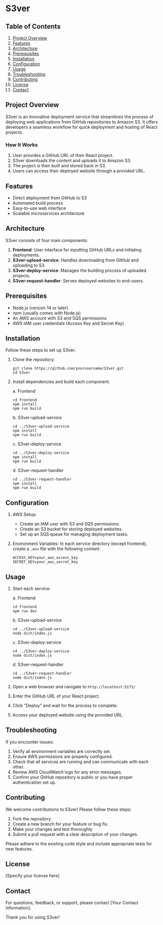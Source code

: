 # S3ver

## Table of Contents
1. [Project Overview](#project-overview)
2. [Features](#features)
3. [Architecture](#architecture)
4. [Prerequisites](#prerequisites)
5. [Installation](#installation)
6. [Configuration](#configuration)
7. [Usage](#usage)
8. [Troubleshooting](#troubleshooting)
9. [Contributing](#contributing)
10. [License](#license)
11. [Contact](#contact)

## Project Overview

S3ver is an innovative deployment service that streamlines the process of deploying web applications from GitHub repositories to Amazon S3. It offers developers a seamless workflow for quick deployment and hosting of React projects.

### How It Works
1. User provides a GitHub URL of their React project.
2. S3ver downloads the content and uploads it to Amazon S3.
3. The project is then built and stored back in S3.
4. Users can access their deployed website through a provided URL.

## Features
- Direct deployment from GitHub to S3
- Automated build process
- Easy-to-use web interface
- Scalable microservices architecture

## Architecture

S3ver consists of four main components:

1. **Frontend**: User interface for inputting GitHub URLs and initiating deployments.
2. **S3ver-upload-service**: Handles downloading from GitHub and uploading to S3.
3. **S3ver-deploy-service**: Manages the building process of uploaded projects.
4. **S3ver-request-handler**: Serves deployed websites to end-users.

## Prerequisites
- Node.js (version 14 or later)
- npm (usually comes with Node.js)
- An AWS account with S3 and SQS permissions
- AWS IAM user credentials (Access Key and Secret Key)

## Installation

Follow these steps to set up S3ver:

1. Clone the repository:
   ```
   git clone https://github.com/yourusername/S3ver.git
   cd S3ver
   ```

2. Install dependencies and build each component:

   a. Frontend
   ```
   cd frontend
   npm install
   npm run build
   ```

   b. S3ver-upload-service
   ```
   cd ../S3ver-upload-service
   npm install
   npm run build
   ```

   c. S3ver-deploy-service
   ```
   cd ../S3ver-deploy-service
   npm install
   npm run build
   ```

   d. S3ver-request-handler
   ```
   cd ../S3ver-request-handler
   npm install
   npm run build
   ```

## Configuration

1. AWS Setup:
   - Create an IAM user with S3 and SQS permissions.
   - Create an S3 bucket for storing deployed websites.
   - Set up an SQS queue for managing deployment tasks.

2. Environment Variables:
   In each service directory (except frontend), create a `.env` file with the following content:
   ```
   ACCESS_KEY=your_aws_access_key
   SECRET_KEY=your_aws_secret_key
   ```

## Usage

1. Start each service:

   a. Frontend
   ```
   cd frontend
   npm run dev
   ```

   b. S3ver-upload-service
   ```
   cd ../S3ver-upload-service
   node dist/index.js
   ```

   c. S3ver-deploy-service
   ```
   cd ../S3ver-deploy-service
   node dist/index.js
   ```

   d. S3ver-request-handler
   ```
   cd ../S3ver-request-handler
   node dist/index.js
   ```

2. Open a web browser and navigate to `http://localhost:5173/`
3. Enter the GitHub URL of your React project.
4. Click "Deploy" and wait for the process to complete.
5. Access your deployed website using the provided URL.

## Troubleshooting

If you encounter issues:
1. Verify all environment variables are correctly set.
2. Ensure AWS permissions are properly configured.
3. Check that all services are running and can communicate with each other.
4. Review AWS CloudWatch logs for any error messages.
5. Confirm your GitHub repository is public or you have proper authentication set up.

## Contributing

We welcome contributions to S3ver! Please follow these steps:
1. Fork the repository.
2. Create a new branch for your feature or bug fix.
3. Make your changes and test thoroughly.
4. Submit a pull request with a clear description of your changes.

Please adhere to the existing code style and include appropriate tests for new features.

## License

[Specify your license here]

## Contact

For questions, feedback, or support, please contact [Your Contact Information].

Thank you for using S3ver!